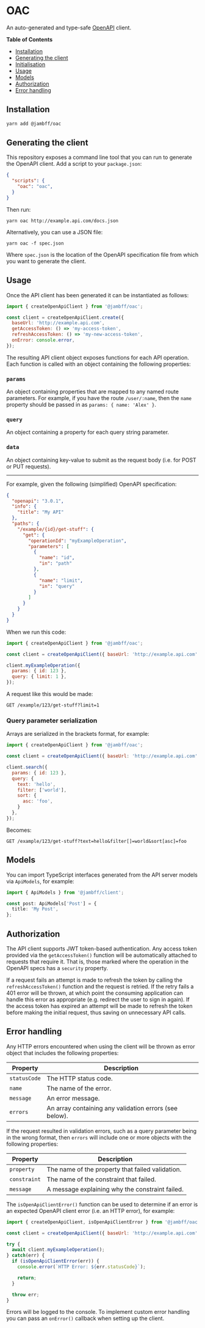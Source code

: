 # OAC

An auto-generated and type-safe [OpenAPI](https://swagger.io/specification/) client.

**Table of Contents**

- [Installation](#installation)
- [Generating the client](#generating-the-client)
- [Initialisation](#initialisation)
- [Usage](#usage)
- [Models](#models)
- [Authorization](#authorization)
- [Error handling](#error-handling)

## Installation

```sh
yarn add @jambff/oac
```

## Generating the client

This repository exposes a command line tool that you can run to generate the
OpenAPI client. Add a script to your `package.json`:

```json
{
  "scripts": {
    "oac": "oac",
  }
}
```

Then run:

```text
yarn oac http://example.api.com/docs.json
```

Alternatively, you can use a JSON file:

```text
yarn oac -f spec.json
```

Where `spec.json` is the location of the OpenAPI specification file from which
you want to generate the client.

## Usage

Once the API client has been generated it can be instantiated as follows:

```js
import { createOpenApiClient } from '@jambff/oac';

const client = createOpenApiClient.create({
  baseUrl: 'http://example.api.com',
  getAccessToken: () => 'my-access-token',
  refreshAccessToken: () => 'my-new-access-token',
  onError: console.error,
});
```

The resulting API client object exposes functions for each API operation. Each
function is called with an object containing the following properties:

### `params`

An object containing properties that are mapped to any named route parameters.
For example, if you have the route `/user/:name`, then the `name` property should
be passed in as `params: { name: 'Alex' }`.

### `query`

An object containing a property for each query string parameter.

### `data`

An object containing key-value to submit as the request body
(i.e. for POST or PUT requests).

---

For example, given the following (simplified) OpenAPI specification:

```json
{
  "openapi": "3.0.1",
  "info": {
    "title": "My API"
  },
  "paths": {
    "/example/{id}/get-stuff": {
      "get": {
        "operationId": "myExampleOperation",
        "parameters": [
          {
            "name": "id",
            "in": "path"
          },
          {
            "name": "limit",
            "in": "query"
          }
        ]
      }
    }
  }
}
```

When we run this code:

```js
import { createOpenApiClient } from '@jambff/oac';

const client = createOpenApiClient({ baseUrl: 'http://example.api.com' });

client.myExampleOperation({
  params: { id: 123 },
  query: { limit: 1 },
});
```

A request like this would be made:

```text
GET /example/123/get-stuff?limit=1
```

### Query parameter serialization

Arrays are serialized in the brackets format, for example:

```js
import { createOpenApiClient } from '@jambff/oac';

const client = createOpenApiClient({ baseUrl: 'http://example.api.com' });

client.search({
  params: { id: 123 },
  query: {
    text: 'hello',
    filter: ['world'],
    sort: {
      asc: 'foo',
    }
  },
});
```

Becomes:

```text
GET /example/123/get-stuff?text=hello&filter[]=world&sort[asc]=foo
```

## Models

You can import TypeScript interfaces generated from the API server models via
`ApiModels`, for example:

```ts
import { ApiModels } from '@jambff/client';

const post: ApiModels['Post'] = {
  title: 'My Post',
};
```

## Authorization

The API client supports JWT token-based authentication. Any access token
provided via the `getAccessToken()` function will be automatically attached to
requests that require it. That is, those marked where the operation in the
OpenAPI specs has a `security` property.

If a request fails an attempt is made to refresh the token by calling the
`refreshAccessToken()` function and the request is retried. If the retry fails a
401 error will be thrown, at which point the consuming application can handle
this error as appropriate (e.g. redirect the user to sign in again). If the
access token has expired an attempt will be made to refresh the token
before making the initial request, thus saving on unnecessary API calls.

## Error handling

Any HTTP errors encountered when using the client will be thrown as error object
that includes the following properties:

| Property     | Description                                             |
|--------------|---------------------------------------------------------|
| `statusCode` | The HTTP status code.                                   |
| `name`       | The name of the error.                                  |
| `message`    | An error message.                                       |
| `errors`     | An array containing any validation errors (see below).  |

If the request resulted in validation errors, such as a query parameter being
in the wrong format, then `errors` will include one or more objects with the
following properties:

| Property     | Description                                             |
|--------------|---------------------------------------------------------|
| `property`   | The name of the property that failed validation.        |
| `constraint` | The name of the constraint that failed.                 |
| `message`    | A message explaining why the constraint failed.         |

The `isOpenApiClientError()` function can be used to determine if an error is an
expected OpenAPI client error (i.e. an HTTP error), for example:

```js
import { createOpenApiClient, isOpenApiClientError } from '@jambff/oac';

const client = createOpenApiClient({ baseUrl: 'http://example.api.com' });

try {
  await client.myExampleOperation();
} catch(err) {
  if (isOpenApiClientError(err)) {
    console.error(`HTTP Error: ${err.statusCode}`);

    return;
  }

  throw err;
}
```

Errors will be logged to the console. To implement custom error handling you
can pass an `onError()` callback when setting up the client.

